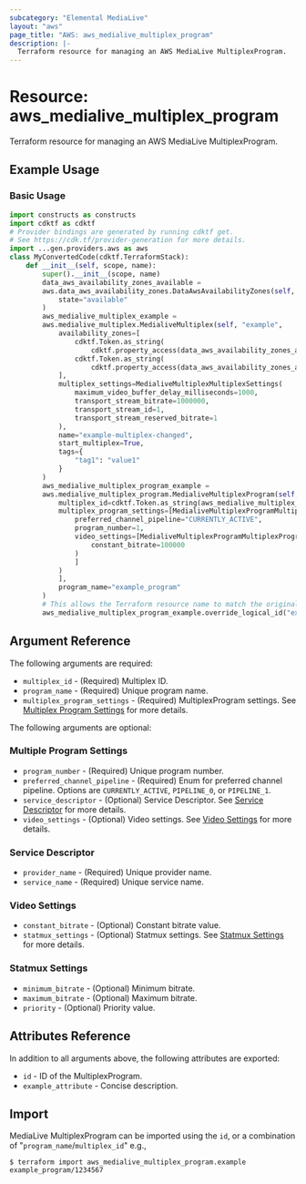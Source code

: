 ```yaml
---
subcategory: "Elemental MediaLive"
layout: "aws"
page_title: "AWS: aws_medialive_multiplex_program"
description: |-
  Terraform resource for managing an AWS MediaLive MultiplexProgram.
---
```


# Resource: aws_medialive_multiplex_program

Terraform resource for managing an AWS MediaLive MultiplexProgram.

## Example Usage

### Basic Usage

```python
import constructs as constructs
import cdktf as cdktf
# Provider bindings are generated by running cdktf get.
# See https://cdk.tf/provider-generation for more details.
import ...gen.providers.aws as aws
class MyConvertedCode(cdktf.TerraformStack):
    def __init__(self, scope, name):
        super().__init__(scope, name)
        data_aws_availability_zones_available =
        aws.data_aws_availability_zones.DataAwsAvailabilityZones(self, "available",
            state="available"
        )
        aws_medialive_multiplex_example =
        aws.medialive_multiplex.MedialiveMultiplex(self, "example",
            availability_zones=[
                cdktf.Token.as_string(
                    cdktf.property_access(data_aws_availability_zones_available.names, ["0"])),
                cdktf.Token.as_string(
                    cdktf.property_access(data_aws_availability_zones_available.names, ["1"]))
            ],
            multiplex_settings=MedialiveMultiplexMultiplexSettings(
                maximum_video_buffer_delay_milliseconds=1000,
                transport_stream_bitrate=1000000,
                transport_stream_id=1,
                transport_stream_reserved_bitrate=1
            ),
            name="example-multiplex-changed",
            start_multiplex=True,
            tags={
                "tag1": "value1"
            }
        )
        aws_medialive_multiplex_program_example =
        aws.medialive_multiplex_program.MedialiveMultiplexProgram(self, "example_2",
            multiplex_id=cdktf.Token.as_string(aws_medialive_multiplex_example.id),
            multiplex_program_settings=[MedialiveMultiplexProgramMultiplexProgramSettings(
                preferred_channel_pipeline="CURRENTLY_ACTIVE",
                program_number=1,
                video_settings=[MedialiveMultiplexProgramMultiplexProgramSettingsVideoSettings(
                    constant_bitrate=100000
                )
                ]
            )
            ],
            program_name="example_program"
        )
        # This allows the Terraform resource name to match the original name. You can remove the call if you don't need them to match.
        aws_medialive_multiplex_program_example.override_logical_id("example")
```

## Argument Reference

The following arguments are required:

* `multiplex_id` - (Required) Multiplex ID.
* `program_name` - (Required) Unique program name.
* `multiplex_program_settings` - (Required) MultiplexProgram settings. See [Multiplex Program Settings](#multiple-program-settings) for more details.

The following arguments are optional:

### Multiple Program Settings

* `program_number` - (Required) Unique program number.
* `preferred_channel_pipeline` - (Required) Enum for preferred channel pipeline. Options are `CURRENTLY_ACTIVE`, `PIPELINE_0`, or `PIPELINE_1`.
* `service_descriptor` - (Optional) Service Descriptor. See [Service Descriptor](#service-descriptor) for more details.
* `video_settings` - (Optional) Video settings. See [Video Settings](#video-settings) for more details.

### Service Descriptor

* `provider_name` - (Required) Unique provider name.
* `service_name` - (Required) Unique service name.

### Video Settings

* `constant_bitrate` - (Optional) Constant bitrate value.
* `statmux_settings` - (Optional) Statmux settings. See [Statmux Settings](#statmux-settings) for more details.

### Statmux Settings

* `minimum_bitrate` - (Optional) Minimum bitrate.
* `maximum_bitrate` - (Optional) Maximum bitrate.
* `priority` - (Optional) Priority value.

## Attributes Reference

In addition to all arguments above, the following attributes are exported:

* `id` - ID of the MultiplexProgram.
* `example_attribute` - Concise description.

## Import

MediaLive MultiplexProgram can be imported using the `id`, or a combination of "`program_name`/`multiplex_id`" e.g.,

```
$ terraform import aws_medialive_multiplex_program.example example_program/1234567
```

<!-- cache-key: cdktf-0.17.0-pre.15 input-722125df1321ef5b771d15cc9dce283405dd208cd56f6e1dc48edc5fc64d7ff4 -->